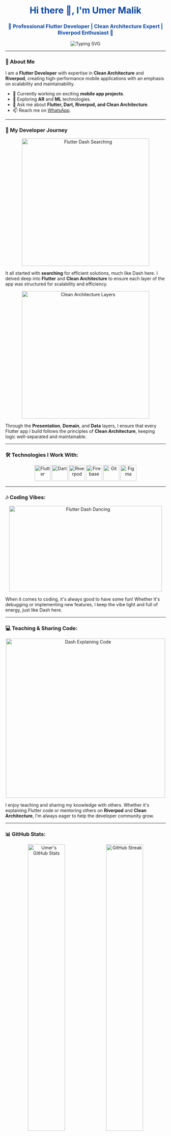 <h1 align="center" style="color:#0D47A1;">Hi there 👋, I'm Umer Malik</h1>

<h3 align="center" style="color:#0D47A1;">🚀 Professional Flutter Developer | Clean Architecture Expert | Riverpod Enthusiast 🚀</h3>

<p align="center">
  <img src="https://readme-typing-svg.demolab.com/?lines=Mobile+App+Developer+%7C+;Clean+Architecture+%7C;Always+learning+new+things!&font=Fira%20Code&center=true&width=550&height=60&color=0D47A1&vCenter=true&size=24" alt="Typing SVG">
</p>

---

### 💼 About Me
I am a **Flutter Developer** with expertise in **Clean Architecture** and **Riverpod**, creating high-performance mobile applications with an emphasis on scalability and maintainability.

- 🔭 Currently working on exciting **mobile app projects**.
- 🌱 Exploring **AR** and **ML** technologies.
- 💬 Ask me about **Flutter, Dart, Riverpod, and Clean Architecture**.
- 📫 Reach me on [WhatsApp](https://wa.me/+923335282662).

---

### 📖 My Developer Journey
<p align="center">
  <img src="https://docs.flutter.dev/assets/images/docs/fwe/dash-search.png" alt="Flutter Dash Searching" width="400px">
</p>

It all started with **searching** for efficient solutions, much like Dash here. I delved deep into **Flutter** and **Clean Architecture** to ensure each layer of the app was structured for scalability and efficiency.

<p align="center">
  <img src="https://docs.flutter.dev/assets/images/dash/Dashatars.png" alt="Clean Architecture Layers" width="400px">
</p>

Through the **Presentation**, **Domain**, and **Data** layers, I ensure that every Flutter app I build follows the principles of **Clean Architecture**, keeping logic well-separated and maintainable.

---

### 🛠️ Technologies I Work With:
<p align="center">
  <img src="https://img.shields.io/badge/Flutter-%2302569B.svg?style=for-the-badge&logo=Flutter&logoColor=white&size=large" alt="Flutter" height="50px"/>
  <img src="https://img.shields.io/badge/Dart-%230175C2.svg?style=for-the-badge&logo=dart&logoColor=white&size=large" alt="Dart" height="50px"/>
  <img src="https://img.shields.io/badge/Riverpod-%231F53F8.svg?style=for-the-badge&logo=flutter&logoColor=white" alt="Riverpod" height="50px"/>
  <img src="https://img.shields.io/badge/Firebase-%23FFCA28.svg?style=for-the-badge&logo=firebase&logoColor=black&size=large" alt="Firebase" height="50px"/>
  <img src="https://img.shields.io/badge/Git-%23F05033.svg?style=for-the-badge&logo=git&logoColor=white&size=large" alt="Git" height="50px"/>
  <img src="https://img.shields.io/badge/Figma-%23F24E1E.svg?style=for-the-badge&logo=figma&logoColor=white&size=large" alt="Figma" height="50px"/>
</p>

---

### 🎶 Coding Vibes:
<p align="center">
  <img src="https://docs.flutter.dev/assets/images/dash/dash-fainting.gif" alt="Flutter Dash Dancing" width="480px" height="270px">
</p>

When it comes to coding, it's always good to have some fun! Whether it's debugging or implementing new features, I keep the vibe light and full of energy, just like Dash here.

---

### 💻 Teaching & Sharing Code:
<p align="center">
  <img src="https://miro.medium.com/v2/resize:fit:4800/format:webp/1*mKDi8uwL8R9d5G3fbApELA@2x.jpeg" alt="Dash Explaining Code" width="500px">
</p>

I enjoy teaching and sharing my knowledge with others. Whether it's explaining Flutter code or mentoring others on **Riverpod** and **Clean Architecture**, I'm always eager to help the developer community grow.

---

### 📊 GitHub Stats:
<p align="center">
  <img src="https://github-readme-stats.vercel.app/api?username=imumermalik&show_icons=true&theme=dark&bg_color=0D47A1&icon_color=FFCA28&text_color=FFFFFF" alt="Umer's GitHub Stats" width="48%">
  <img src="https://github-readme-streak-stats.herokuapp.com/?user=imumermalik&theme=dark&background=0D47A1&fire=FFCA28&ring=FFCA28&currStreakLabel=FFFFFF" alt="GitHub Streak" width="48%">
</p>

<p align="center">
  <img src="https://github-readme-stats.vercel.app/api/top-langs/?username=imumermalik&layout=compact&theme=dark&bg_color=0D47A1&text_color=FFFFFF" alt="Top Languages" width="40%">
</p>

---

### 🏆 Contribution & Activity Stats:
<p align="center">
  <img src="https://github-profile-summary-cards.vercel.app/api/cards/profile-details?username=imumermalik&theme=solarized_dark" alt="Profile Details" width="80%">
</p>
<p align="center">
  <img src="https://github-profile-summary-cards.vercel.app/api/cards/most-commit-language?username=imumermalik&theme=solarized_dark" alt="Most Commit Language" width="30%">
  <img src="https://github-profile-summary-cards.vercel.app/api/cards/repos-per-language?username=imumermalik&theme=solarized_dark" alt="Repos per Language" width="30%">
  <img src="https://github-profile-summary-cards.vercel.app/api/cards/productive-time?username=imumermalik&theme=solarized_dark" alt="Productive Time" width="30%">
</p>

---

### 🏆 Trophies:
<p align="center">
  <a href="https://github.com/ryo-ma/github-profile-trophy">
    <img src="https://github-profile-trophy.vercel.app/?username=imumermalik&theme=onestar&column=7&no-frame=true" alt="GitHub Trophies" width="100%">
  </a>
</p>

---

### 🌐 Connect with me:
<p align="center">
  <a href="https://www.linkedin.com/in/imumermalik" target="_blank"><img src="https://img.shields.io/badge/LinkedIn-0077B5?style=for-the-badge&logo=linkedin&logoColor=white" alt="LinkedIn"></a>
  <a href="https://wa.me/+923335282662" target="_blank"><img src="https://img.shields.io/badge/WhatsApp-25D366?style=for-the-badge&logo=whatsapp&logoColor=white" alt="WhatsApp"></a>
  <a href="https://github.com/imumermalik" target="_blank"><img src="https://img.shields.io/github/followers/imumermalik?style=for-the-badge&logo=github&color=0D47A1" alt="GitHub"></a>
</p>

---

<p align="center">
  <img src="https://docs.flutter.dev/assets/images/dash/Dashatars.png" alt="Flutter Dash Plush" width="200px">
</p>
